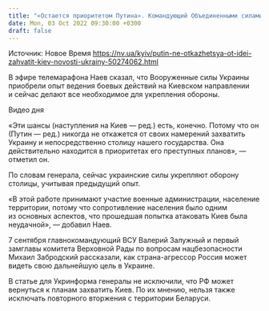 ```yaml
---
title: "«Остается приоритетом Путина». Командующий Объединенными силами рассказал, есть ли риск повторного наступления РФ на Киев"
date: Mon, 03 Oct 2022 09:30:00 +0300
draft: false
---
```

Источник: Новое Время https://nv.ua/kyiv/putin-ne-otkazhetsya-ot-idei-zahvatit-kiev-novosti-ukrainy-50274062.html


 В эфире телемарафона Наев сказал, что Вооруженные силы Украины приобрели опыт ведения боевых действий на Киевском направлении и сейчас делают все необходимое для укрепления обороны.

 Видео дня   

«Эти шансы (наступления на Киев — ред.) есть, конечно. Потому что он (Путин — ред.) никогда не откажется от своих намерений захватить Украину и непосредственно столицу нашего государства. Она действительно находится в приоритетах его преступных планов», — отметил он.

По словам генерала, сейчас украинские силы укрепляют оборону столицы, учитывая предыдущий опыт.

«В этой работе принимают участие военные администрации, население территории, потому что сопротивление населения было одним из основных аспектов, что прошедшая попытка атаковать Киев была неудачной», — добавил Наев.

7 сентября главнокомандующий ВСУ Валерий Залужный и первый замглавы комитета Верховной Рады по вопросам нацбезопасности Михаил Забродский рассказали, как страна-агрессор Россия может видеть свою дальнейшую цель в Украине.

В статье для Укринформа генералы не исключили, что РФ может вернуться к планам захватить Киев. По их мнению, нельзя также исключать повторного вторжения с территории Беларуси.
